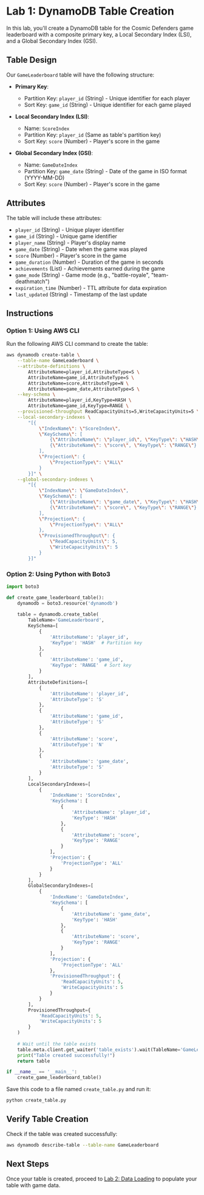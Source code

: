 # Lab 1: DynamoDB Table Creation

In this lab, you'll create a DynamoDB table for the Cosmic Defenders game leaderboard with a composite primary key, a Local Secondary Index (LSI), and a Global Secondary Index (GSI).

## Table Design

Our `GameLeaderboard` table will have the following structure:

- **Primary Key**:
  - Partition Key: `player_id` (String) - Unique identifier for each player
  - Sort Key: `game_id` (String) - Unique identifier for each game played

- **Local Secondary Index (LSI)**:
  - Name: `ScoreIndex`
  - Partition Key: `player_id` (Same as table's partition key)
  - Sort Key: `score` (Number) - Player's score in the game

- **Global Secondary Index (GSI)**:
  - Name: `GameDateIndex`
  - Partition Key: `game_date` (String) - Date of the game in ISO format (YYYY-MM-DD)
  - Sort Key: `score` (Number) - Player's score in the game

## Attributes

The table will include these attributes:
- `player_id` (String) - Unique player identifier
- `game_id` (String) - Unique game identifier
- `player_name` (String) - Player's display name
- `game_date` (String) - Date when the game was played
- `score` (Number) - Player's score in the game
- `game_duration` (Number) - Duration of the game in seconds
- `achievements` (List) - Achievements earned during the game
- `game_mode` (String) - Game mode (e.g., "battle-royale", "team-deathmatch")
- `expiration_time` (Number) - TTL attribute for data expiration
- `last_updated` (String) - Timestamp of the last update

## Instructions

### Option 1: Using AWS CLI

Run the following AWS CLI command to create the table:

```bash
aws dynamodb create-table \
    --table-name GameLeaderboard \
    --attribute-definitions \
        AttributeName=player_id,AttributeType=S \
        AttributeName=game_id,AttributeType=S \
        AttributeName=score,AttributeType=N \
        AttributeName=game_date,AttributeType=S \
    --key-schema \
        AttributeName=player_id,KeyType=HASH \
        AttributeName=game_id,KeyType=RANGE \
    --provisioned-throughput ReadCapacityUnits=5,WriteCapacityUnits=5 \
    --local-secondary-indexes \
        "[{
            \"IndexName\": \"ScoreIndex\",
            \"KeySchema\": [
                {\"AttributeName\": \"player_id\", \"KeyType\": \"HASH\"},
                {\"AttributeName\": \"score\", \"KeyType\": \"RANGE\"}
            ],
            \"Projection\": {
                \"ProjectionType\": \"ALL\"
            }
        }]" \
    --global-secondary-indexes \
        "[{
            \"IndexName\": \"GameDateIndex\",
            \"KeySchema\": [
                {\"AttributeName\": \"game_date\", \"KeyType\": \"HASH\"},
                {\"AttributeName\": \"score\", \"KeyType\": \"RANGE\"}
            ],
            \"Projection\": {
                \"ProjectionType\": \"ALL\"
            },
            \"ProvisionedThroughput\": {
                \"ReadCapacityUnits\": 5,
                \"WriteCapacityUnits\": 5
            }
        }]"
```

### Option 2: Using Python with Boto3

```python
import boto3

def create_game_leaderboard_table():
    dynamodb = boto3.resource('dynamodb')
    
    table = dynamodb.create_table(
        TableName='GameLeaderboard',
        KeySchema=[
            {
                'AttributeName': 'player_id',
                'KeyType': 'HASH'  # Partition key
            },
            {
                'AttributeName': 'game_id',
                'KeyType': 'RANGE'  # Sort key
            }
        ],
        AttributeDefinitions=[
            {
                'AttributeName': 'player_id',
                'AttributeType': 'S'
            },
            {
                'AttributeName': 'game_id',
                'AttributeType': 'S'
            },
            {
                'AttributeName': 'score',
                'AttributeType': 'N'
            },
            {
                'AttributeName': 'game_date',
                'AttributeType': 'S'
            }
        ],
        LocalSecondaryIndexes=[
            {
                'IndexName': 'ScoreIndex',
                'KeySchema': [
                    {
                        'AttributeName': 'player_id',
                        'KeyType': 'HASH'
                    },
                    {
                        'AttributeName': 'score',
                        'KeyType': 'RANGE'
                    }
                ],
                'Projection': {
                    'ProjectionType': 'ALL'
                }
            }
        ],
        GlobalSecondaryIndexes=[
            {
                'IndexName': 'GameDateIndex',
                'KeySchema': [
                    {
                        'AttributeName': 'game_date',
                        'KeyType': 'HASH'
                    },
                    {
                        'AttributeName': 'score',
                        'KeyType': 'RANGE'
                    }
                ],
                'Projection': {
                    'ProjectionType': 'ALL'
                },
                'ProvisionedThroughput': {
                    'ReadCapacityUnits': 5,
                    'WriteCapacityUnits': 5
                }
            }
        ],
        ProvisionedThroughput={
            'ReadCapacityUnits': 5,
            'WriteCapacityUnits': 5
        }
    )
    
    # Wait until the table exists
    table.meta.client.get_waiter('table_exists').wait(TableName='GameLeaderboard')
    print("Table created successfully!")
    return table

if __name__ == '__main__':
    create_game_leaderboard_table()
```

Save this code to a file named `create_table.py` and run it:

```bash
python create_table.py
```

## Verify Table Creation

Check if the table was created successfully:

```bash
aws dynamodb describe-table --table-name GameLeaderboard
```

## Next Steps

Once your table is created, proceed to [Lab 2: Data Loading](../02-data-loading/) to populate your table with game data.